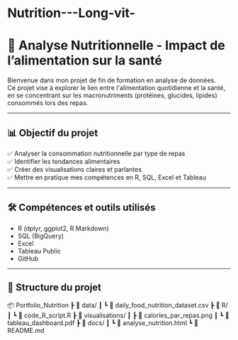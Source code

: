 # Nutrition---Long-vit-
# 🥗 Analyse Nutritionnelle - Impact de l’alimentation sur la santé

Bienvenue dans mon projet de fin de formation en analyse de données.  
Ce projet vise à explorer le lien entre l'alimentation quotidienne et la santé, en se concentrant sur les macronutriments (protéines, glucides, lipides) consommés lors des repas.

---

## 📊 Objectif du projet

✅ Analyser la consommation nutritionnelle par type de repas  
✅ Identifier les tendances alimentaires  
✅ Créer des visualisations claires et parlantes  
✅ Mettre en pratique mes compétences en R, SQL, Excel et Tableau

---

## 🛠️ Compétences et outils utilisés

- R (dplyr, ggplot2, R Markdown)
- SQL (BigQuery)
- Excel
- Tableau Public
- GitHub

---

## 📁 Structure du projet
📦 Portfolio_Nutrition ┣ 📂 data/ ┃ ┗ 📄 daily_food_nutrition_dataset.csv ┣ 📂 R/ ┃ ┗ 📄 code_R_script.R ┣ 📂 visualisations/ ┃ ┣ 📄 calories_par_repas.png ┃ ┗ 📄 tableau_dashboard.pdf ┣ 📂 docs/ ┃ ┗ 📄 analyse_nutrition.html ┗ 📄 README.md
